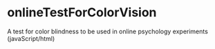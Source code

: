 # onlineTestForColorVision
A test for color blindness to be used in online psychology experiments (javaScript/html)
